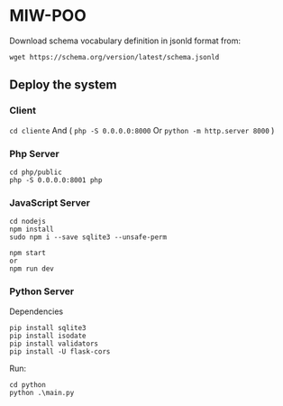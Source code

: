 # MIW-POO

Download schema vocabulary definition in jsonld format from:
```
wget https://schema.org/version/latest/schema.jsonld
```

## Deploy the system

### Client
```cd cliente```
And (
```php -S 0.0.0.0:8000```
Or
```python -m http.server 8000```
)

### Php Server
```
cd php/public
php -S 0.0.0.0:8001 php
```

### JavaScript Server
```
cd nodejs
npm install
sudo npm i --save sqlite3 --unsafe-perm

npm start
or
npm run dev
```
### Python Server
Dependencies
```
pip install sqlite3
pip install isodate
pip install validators
pip install -U flask-cors
```
Run:
```
cd python
python .\main.py
```